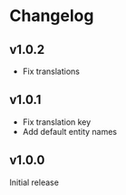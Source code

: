# Changelog

## v1.0.2

- Fix translations

## v1.0.1

- Fix translation key
- Add default entity names

## v1.0.0

Initial release
